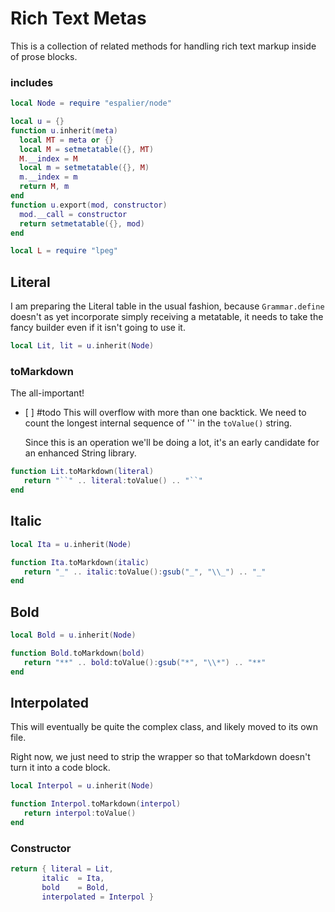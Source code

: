 # Rich Text Metas


  This is a collection of related methods for handling rich text markup
inside of prose blocks\.


### includes

```lua
local Node = require "espalier/node"

local u = {}
function u.inherit(meta)
  local MT = meta or {}
  local M = setmetatable({}, MT)
  M.__index = M
  local m = setmetatable({}, M)
  m.__index = m
  return M, m
end
function u.export(mod, constructor)
  mod.__call = constructor
  return setmetatable({}, mod)
end

local L = require "lpeg"
```


## Literal

  I am preparing the Literal table in the usual fashion, because
`Grammar.define` doesn't as yet incorporate simply receiving a
metatable, it needs to take the fancy builder even if it isn't
going to use it\.

```lua
local Lit, lit = u.inherit(Node)
```

### toMarkdown

The all\-important\!

- \[ \] \#todo  This will overflow with more than one backtick\.
    We need to count the longest internal sequence of
    '\`' in the `toValue()` string\.

    Since this is an operation we'll be doing a lot,
    it's an early candidate for an enhanced String
    library\.

```lua
function Lit.toMarkdown(literal)
   return "``" .. literal:toValue() .. "``"
end
```

## Italic

```lua
local Ita = u.inherit(Node)

function Ita.toMarkdown(italic)
   return "_" .. italic:toValue():gsub("_", "\\_") .. "_"
end
```

## Bold

```lua
local Bold = u.inherit(Node)

function Bold.toMarkdown(bold)
   return "**" .. bold:toValue():gsub("*", "\\*") .. "**"
end
```


## Interpolated

  This will eventually be quite the complex class, and likely moved to
its own file\.

Right now, we just need to strip the wrapper so that toMarkdown doesn't
turn it into a code block\.

```lua
local Interpol = u.inherit(Node)

function Interpol.toMarkdown(interpol)
   return interpol:toValue()
end

```

### Constructor


```lua
return { literal = Lit,
       italic  = Ita,
       bold    = Bold,
       interpolated = Interpol }
```